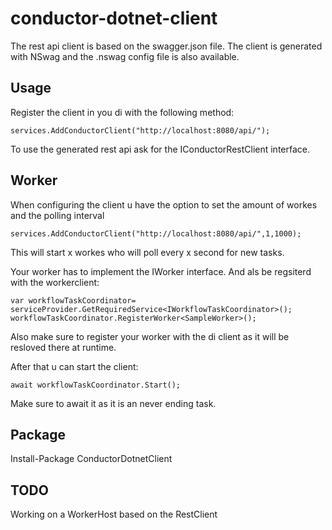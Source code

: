 

# conductor-dotnet-client

The rest api client is based on the swagger.json file. The client is generated with NSwag and the .nswag config file is also available.

## Usage
Register the client in you di with the following method:
 

    services.AddConductorClient("http://localhost:8080/api/");

To use the generated rest api ask for the IConductorRestClient interface.

## Worker
When configuring the client u have the option to set the amount of workes and the polling interval

	services.AddConductorClient("http://localhost:8080/api/",1,1000);

This will start x workes who will poll every x second for new tasks.

Your worker has to implement the IWorker interface. And als be regsiterd with the workerclient:

    var workflowTaskCoordinator= serviceProvider.GetRequiredService<IWorkflowTaskCoordinator>();
    workflowTaskCoordinator.RegisterWorker<SampleWorker>();

Also make sure to register your worker with the di client as it will be resloved there at runtime.

After that u can start the client:

	await workflowTaskCoordinator.Start();

Make sure to await it as it is an never ending task.




## Package
Install-Package ConductorDotnetClient

## TODO
Working on a WorkerHost based on the RestClient

